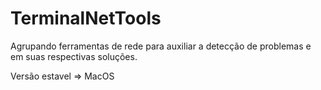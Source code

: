 # TerminalNetTools

Agrupando ferramentas de rede para auxiliar a detecção de problemas e em suas respectivas soluções.


Versão estavel => 
                  MacOS
                  

